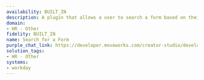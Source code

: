 ```yaml
---
availability: BUILT_IN
description: A plugin that allows a user to search a form based on their query.
domain:
- HR - Other
fidelity: BUILT_IN
name: Search for a Form
purple_chat_link: https://developer.moveworks.com/creator-studio/developer-tools/purple-chat/?conversation=%7B%22startTimestamp%22%3A%2211%3A43+AM%22%2C%22messages%22%3A%5B%7B%22parts%22%3A%5B%7B%22richText%22%3A%22I+need+to+update+my+benefits+elections.%22%7D%5D%2C%22role%22%3A%22user%22%7D%2C%7B%22parts%22%3A%5B%7B%22richText%22%3A%22Okay%2C+I+can+help+with+that%21+To+update+your+benefits+elections%2C+you+can+fill+out+one+of+the+following+forms+in+%3Cb%3EWorkday%3C%2Fb%3E.%22%7D%5D%2C%22role%22%3A%22assistant%22%7D%2C%7B%22parts%22%3A%5B%7B%22richText%22%3A%22%3Cb%3EBenefits+Enrollment+-+Qualifying+Life+Event%3C%2Fb%3E%22%7D%2C%7B%22buttons%22%3A%5B%7B%22buttonText%22%3A%22Complete+this+form%22%2C%22style%22%3A%22filled%22%7D%5D%7D%2C%7B%22richText%22%3A%22%3Cb%3EChange+Benefits+Elections+-+Open+Enrollment%3C%2Fb%3E%22%7D%2C%7B%22buttons%22%3A%5B%7B%22buttonText%22%3A%22Complete+this+form%22%2C%22style%22%3A%22outlined%22%7D%5D%7D%2C%7B%22richText%22%3A%22%3Cb%3EView+Current+Benefits+Summary%3C%2Fb%3E%22%7D%2C%7B%22buttons%22%3A%5B%7B%22buttonText%22%3A%22View+summary%22%2C%22style%22%3A%22outlined%22%7D%5D%7D%5D%2C%22role%22%3A%22assistant%22%7D%5D%7D
solution_tags:
- HR - Other
systems:
- workday
---
```

